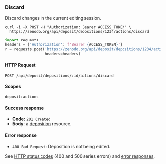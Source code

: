### Discard

Discard changes in the current editing session.

```shell
curl -i -X POST -H "Authorization: Bearer ACCESS_TOKEN" \
  https://zenodo.org/api/deposit/depositions/1234/actions/discard
```

```python
import requests
headers = {'Authorization': f'Bearer {ACCESS_TOKEN}'}
r = requests.post('https://zenodo.org/api/deposit/depositions/1234/actions/discard',
                  headers=headers)
```

#### HTTP Request

`POST /api/deposit/depositions/:id/actions/discard`

#### Scopes

`deposit:actions`

#### Success response

* **Code:** `201 Created`
* **Body**: a [deposition](#deposit) resource.

#### Error response

* `400 Bad Request`: Deposition is not being edited.

See [HTTP status codes](#http-status-codes) (400 and 500 series errors) and
[error responses](#errors).
